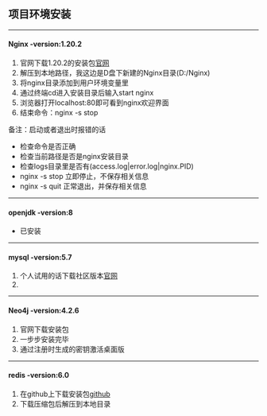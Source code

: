 ## 项目环境安装
***

#### Nginx -version:1.20.2
1. 官网下载1.20.2的安装包[官网](http://nginx.org/en/download.html)
2. 解压到本地路径，我这边是D盘下新建的Nginx目录(D:/Nginx)
3. 将nginx目录添加到用户环境变量里
4. 通过终端cd进入安装目录后输入start nginx
5. 浏览器打开localhost:80即可看到nginx欢迎界面
6. 结束命令：nginx -s stop

备注：启动或者退出时报错的话
- 检查命令是否正确
- 检查当前路径是否是nginx安装目录
- 检查logs目录里是否有(access.log|error.log|nginx.PID)
- nginx -s stop  立即停止，不保存相关信息
- nginx -s quit  正常退出，并保存相关信息

***

#### openjdk -version:8
- 已安装
***

#### mysql -version:5.7
1. 个人试用的话下载社区版本[官网](https://dev.mysql.com/downloads/installer/)
2. 

***

#### Neo4j -version:4.2.6
1. 官网下载安装包
2. 一步步安装完毕
3. 通过注册时生成的密钥激活桌面版

***

#### redis -version:6.0
1. 在github上下载安装包[github](https://github.com/tporadowski/redis/releases)
2. 下载压缩包后解压到本地目录